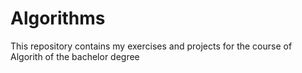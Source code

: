 # Algorithms
This repository contains my exercises and projects for the course of Algorith of the bachelor degree
